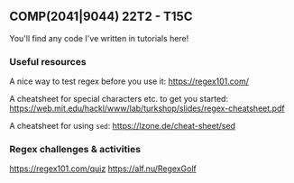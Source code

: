 ##  COMP(2041|9044) 22T2 - T15C
You'll find any code I've written in tutorials here!
  
  
  
### Useful resources
A nice way to test regex before you use it:
https://regex101.com/

A cheatsheet for special characters etc. to get you started:
https://web.mit.edu/hackl/www/lab/turkshop/slides/regex-cheatsheet.pdf

A cheatsheet for using `sed`: 
https://lzone.de/cheat-sheet/sed
  
  
  
### Regex challenges & activities
https://regex101.com/quiz
https://alf.nu/RegexGolf
